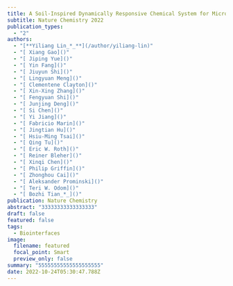 ```yaml
---
title: A Soil-Inspired Dynamically Responsive Chemical System for Microbial Modulation
subtitle: Nature Chemistry 2022
publication_types:
  - "2"
authors:
  - "[**Yiliang Lin_*_**](/author/yiliang-lin)"
  - "[ Xiang Gao]()"
  - "[ Jiping Yue]()"
  - "[ Yin Fang]()"
  - "[ Jiuyun Shi]()"
  - "[ Lingyuan Meng]()"
  - "[ Clementene Clayton]()"
  - "[ Xin-Xing Zhang]()"
  - "[ Fengyuan Shi]()"
  - "[ Junjing Deng]()"
  - "[ Si Chen]()"
  - "[ Yi Jiang]()"
  - "[ Fabricio Marin]()"
  - "[ Jingtian Hu]()"
  - "[ Hsiu-Ming Tsai]()"
  - "[ Qing Tu]()"
  - "[ Eric W. Roth]()"
  - "[ Reiner Bleher]()"
  - "[ Xinqi Chen]()"
  - "[ Philip Griffin]()"
  - "[ Zhonghou Cai]()"
  - "[ Aleksander Prominski]()"
  - "[ Teri W. Odom]()"
  - "[ Bozhi Tian_*_]()"
publication: Nature Chemistry
abstract: "33333333333333333"
draft: false
featured: false
tags:
  - Biointerfaces
image:
  filename: featured
  focal_point: Smart
  preview_only: false
summary: "55555555555555555555"
date: 2022-10-24T05:30:47.788Z
---
```

